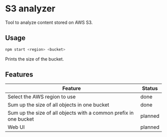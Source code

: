 # S3 analyzer

Tool to analyze content stored on AWS S3.

## Usage

```bash
npm start <region> <bucket>
```

Prints the size of the bucket.

## Features

Feature                                                           | Status
----------------------------------------------------------------- | ------
Select the AWS region to use                                      | done
Sum up the size of all objects in one bucket                      | done
Sum up the size of all objects with a common prefix in one bucket | planned
Web UI                                                            | planned
